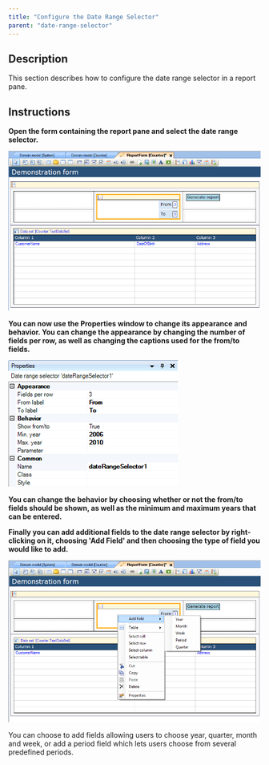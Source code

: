 ```yaml
---
title: "Configure the Date Range Selector"
parent: "date-range-selector"
---
```

## Description

This section describes how to configure the date range selector in a report pane.

## Instructions

 **Open the form containing the report pane and select the date range selector.**

![](attachments/2621468/2752689.png)

 **You can now use the Properties window to change its appearance and behavior. You can change the appearance by changing the number of fields per row, as well as changing the captions used for the from/to fields.**

![](attachments/2621468/2752715.png)

 **You can change the behavior by choosing whether or not the from/to fields should be shown, as well as the minimum and maximum years that can be entered.**

 **Finally you can add additional fields to the date range selector by right-clicking on it, choosing 'Add Field' and then choosing the type of field you would like to add.**

![](attachments/2621468/2752714.png)

You can choose to add fields allowing users to choose year, quarter, month and week, or add a period field which lets users choose from several predefined periods.

